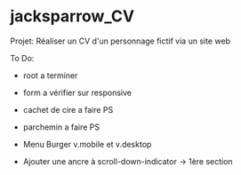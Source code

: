 # jacksparrow_CV
Projet: Réaliser un CV d'un personnage fictif via un site web


To Do:
- root a terminer
- form a vérifier sur responsive
- cachet de cire a faire PS
- parchemin a faire PS

- Menu Burger v.mobile et v.desktop
- Ajouter une ancre à scroll-down-indicator -> 1ère section
